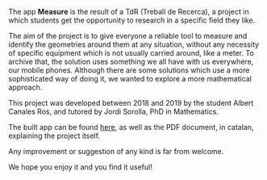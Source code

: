 The app **Measure** is the result of a TdR (Treball de Recerca), a project in which students get the opportunity to research in a specific field they like.

The aim of the project is to give everyone a reliable tool to measure and identify the geometries around them at any situation, without any necessity of specific equipment which is not usually carried around, like a meter. To archive that, the solution uses something we all have with us everywhere, our mobile phones. Although there are some solutions which use a more sophisticated way of doing it, we wanted to explore a more mathematical approach. 

This project was developed between 2018 and 2019 by the student Albert Canales Ros, and tutored by Jordi Sorolla, PhD in Mathematics. 

The built app can be found [here](http://www.emathtimes.com/emeasure/), as well as the PDF document, in catalan, explaining the project itself.

Any improvement or suggestion of any kind is far from welcome.

We hope you enjoy it and you find it useful!
